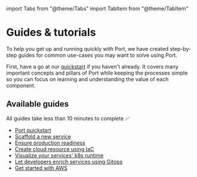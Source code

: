 import Tabs from "@theme/Tabs"
import TabItem from "@theme/TabItem"

# Guides & tutorials

To help you get up and running quickly with Port, we have created step-by-step guides for common use-cases you may want to solve using Port.

First, have a go at our [quickstart](/quickstart) if you haven't already. It covers many important concepts and pillars of Port while keeping the processes simple so you can focus on learning and understanding the value of each component.

## Available guides

All guides take less than 10 minutes to complete ✅

- [Port quickstart](/quickstart)
- [Scaffold a new service](/guides-and-tutorials/scaffold-a-new-service)
- [Ensure production readiness](/guides-and-tutorials/ensure-production-readiness)
- [Create cloud resource using IaC](/guides-and-tutorials/create-cloud-resource-using-iac)
- [Visualize your services' k8s runtime](/guides-and-tutorials/visualize-service-k8s-runtime)
- [Let developers enrich services using Gitops](/guides-and-tutorials/let-developers-enrich-services-using-gitops)
- [Get started with AWS](/guides-and-tutorials/get-started-with-aws)
